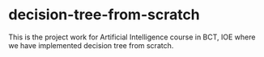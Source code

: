 # decision-tree-from-scratch
This is the project work for Artificial Intelligence course in BCT, IOE where we have implemented decision tree from scratch.

